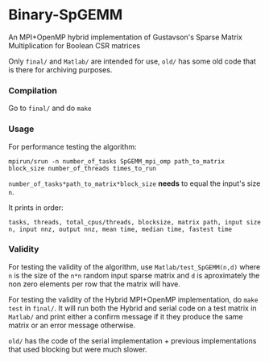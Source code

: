 # Binary-SpGEMM
An MPI+OpenMP hybrid implementation of Gustavson's Sparse Matrix Multiplication for Boolean CSR matrices

Only `final/` and `Matlab/` are intended for use, `old/` has some old code that is there for archiving purposes.

### Compilation ###
Go to `final/` and do `make`

### Usage ###
For performance testing the algorithm:

`mpirun/srun -n number_of_tasks SpGEMM_mpi_omp path_to_matrix block_size number_of_threads times_to_run`

`number_of_tasks*path_to_matrix*block_size` **needs** to equal the input's size `n`.

It prints in order:

`tasks, threads, total_cpus/threads, blocksize, matrix path, input size n, input nnz, output nnz, mean time, median time, fastest time`

### Validity ###
For testing the validity of the algorithm, use `Matlab/test_SpGEMM(n,d)` where `n` is the size of the `n*n` random input sparse matrix and `d` is aproximately
the non zero elements per row that the matrix will have.

For testing the validity of the Hybrid MPI+OpenMP implementation, do `make test` in `final/`. It will run both the Hybrid and serial code on a test matrix
in `Matlab/` and print either a confirm message if it they produce the same matrix or an error message otherwise.

`old/` has the code of the serial implementation + previous implementations that used blocking but were much slower.
